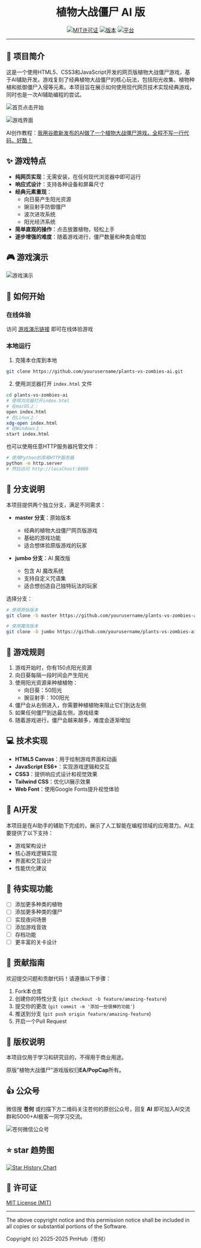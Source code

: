 <h1 align="center">植物大战僵尸 AI 版</h1>
<p align="center">
  <a href="https://opensource.org/license/MIT"><img src="https://img.shields.io/badge/license-MIT-blue.svg" alt="MIT许可证"></a>
  <a href="#"><img src="https://img.shields.io/badge/version-1.0.0-green.svg" alt="版本"></a>
  <a href="#"><img src="https://img.shields.io/badge/platform-Web-orange.svg" alt="平台"></a>
</p>

<hr/>

## 📖 项目简介

这是一个使用HTML5、CSS3和JavaScript开发的网页版植物大战僵尸游戏，基于AI辅助开发。游戏复刻了经典植物大战僵尸的核心玩法，包括阳光收集、植物种植和抵御僵尸入侵等元素。本项目旨在展示如何使用现代网页技术实现经典游戏，同时也是一次AI辅助编程的尝试。

![首页点击开始](https://cdn.canghecode.com/blog/20250508232428.png)

![游戏界面](https://cdn.canghecode.com/blog/20250508232626.png)

AI创作教程：[我用谷歌新发布的AI做了一个植物大战僵尸游戏，全程不写一行代码，好酷！](https://mp.weixin.qq.com/s/-0pbpXIBu2T1-FmVFsUPYg)

## ✨ 游戏特点

- **纯网页实现**：无需安装，在任何现代浏览器中即可运行
- **响应式设计**：支持各种设备和屏幕尺寸
- **经典元素重现**：
  - 向日葵产生阳光资源
  - 豌豆射手防御僵尸
  - 波次进攻系统
  - 阳光经济系统
- **简单直观的操作**：点击放置植物，轻松上手
- **逐步增强的难度**：随着游戏进行，僵尸数量和种类会增加

## 🎮 游戏演示

![游戏演示](https://i.imgur.com/example.gif)

## 🚀 如何开始

### 在线体验

访问 [游戏演示链接](#) 即可在线体验游戏

### 本地运行

1. 克隆本仓库到本地
```bash
git clone https://github.com/yourusername/plants-vs-zombies-ai.git
```

2. 使用浏览器打开 `index.html` 文件
```bash
cd plants-vs-zombies-ai
# 使用浏览器打开index.html
# 在macOS上：
open index.html
# 在Linux上：
xdg-open index.html
# 在Windows上：
start index.html
```

也可以使用任意HTTP服务器托管文件：
```bash
# 使用Python的简易HTTP服务器
python -m http.server
# 然后访问 http://localhost:8000
```

## 🌟 分支说明

本项目提供两个独立分支，满足不同需求：

- **master 分支**：原始版本
  - 经典的植物大战僵尸网页版游戏
  - 基础的游戏功能
  - 适合想体验原版游戏的玩家

- **jumbo 分支**：AI 魔改版
  - 包含 AI 魔改系统
  - 支持自定义咒语集
  - 适合想创造自己独特玩法的玩家

选择分支：
```bash
# 使用原始版本
git clone -b master https://github.com/yourusername/plants-vs-zombies-ai.git

# 使用魔改版本
git clone -b jumbo https://github.com/yourusername/plants-vs-zombies-ai.git
```

## 🎯 游戏规则

1. 游戏开始时，你有150点阳光资源
2. 向日葵每隔一段时间会产生阳光
3. 使用阳光资源来种植植物：
   - 向日葵：50阳光
   - 豌豆射手：100阳光
4. 僵尸会从右侧进入，你需要种植植物来阻止它们到达左侧
5. 如果任何僵尸到达最左侧，游戏结束
6. 随着游戏进行，僵尸会越来越多，难度会逐渐增加

## 💻 技术实现

- **HTML5 Canvas**：用于绘制游戏界面和动画
- **JavaScript ES6+**：实现游戏逻辑和交互
- **CSS3**：提供响应式设计和视觉效果
- **Tailwind CSS**：优化UI展示效果
- **Web Font**：使用Google Fonts提升视觉体验

## 🧠 AI开发

本项目是在AI助手的辅助下完成的，展示了人工智能在编程领域的应用潜力。AI主要提供了以下支持：
- 游戏架构设计
- 核心游戏逻辑实现
- 界面和交互设计
- 性能优化建议

## 📝 待实现功能

- [ ] 添加更多种类的植物
- [ ] 添加更多种类的僵尸
- [ ] 实现夜间场景
- [ ] 添加游戏音效
- [ ] 存档功能
- [ ] 更丰富的关卡设计

## 🤝 贡献指南

欢迎提交问题和贡献代码！请遵循以下步骤：

1. Fork本仓库
2. 创建你的特性分支 (`git checkout -b feature/amazing-feature`)
3. 提交你的更改 (`git commit -m '添加一些很棒的功能'`)
4. 推送到分支 (`git push origin feature/amazing-feature`)
5. 开启一个Pull Request

## 📜 版权说明

本项目仅用于学习和研究目的，不得用于商业用途。

原版"植物大战僵尸"游戏版权归**EA/PopCap**所有。

## 👍 公众号

微信搜 **苍何** 或扫描下方二维码关注苍何的原创公众号，回复 **AI** 即可加入AI交流群和5000+AI极客一同学习交流。

![苍何微信公众号](https://cdn.tobebetterjavaer.com/stutymore/%E6%89%AB%E7%A0%81_%E6%90%9C%E7%B4%A2%E8%81%94%E5%90%88%E4%BC%A0%E6%92%AD%E6%A0%B7%E5%BC%8F-%E6%A0%87%E5%87%86%E8%89%B2%E7%89%88.png)

## ⭐ star 趋势图

[![Star History Chart](https://api.star-history.com/svg?repos=freestylefly/plants-vs-zombies-ai&type=Date)](https://star-history.com/#freestylefly/plants-vs-zombies-ai&Date)



## 📄 许可证

[MIT License (MIT)](https://opensource.org/licenses/MIT)<hr/>
The above copyright notice and this permission notice shall be included in all
copies or substantial portions of the Software.

Copyright (c) 2025-2025 PmHub（苍何）





